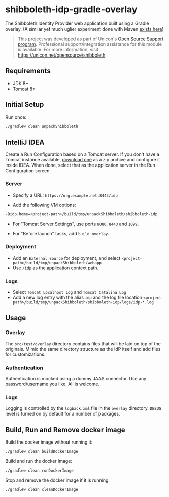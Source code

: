 shibboleth-idp-gradle-overlay
=============================
The Shibboleth Identity Provider web application built using a Gradle overlay. (A similar yet much uglier experiment done with Maven [exists here](https://github.com/UniconLabs/shibboleth-idp-webapp))

> This project was developed as part of Unicon's [Open Source Support program](https://unicon.net/support). Professional support/integration assistance for this module is available. For more information, visit <https://unicon.net/opensource/shibboleth>.

## Requirements

- JDK 8+
- Tomcat 8+

## Initial Setup

Run once:

```bash
./gradlew clean unpackShibboleth
```

## IntelliJ IDEA

Create a Run Configuration based on a Tomcat server. If you don't have a Tomcat instance available, [download one](https://tomcat.apache.org/) as a zip archive and configure it inside IDEA. When done, select that as the application server in the Run Configuration screen.

### Server

- Specify a URL: `https://org.example.net:8443/idp`

- Add the following VM options:

```bash
-Didp.home=<project-path>/build/tmp/unpackShibboleth/shibboleth-idp
```

- For "Tomcat Server Settings", use ports `8080`, `8443` and `1099`.

- For "Before launch" tasks, add `build overlay`.

### Deployment

- Add an `External Source` for deployment, and select `<project-path>/build/tmp/unpackShibboleth/webapp`
- Use `/idp` as the application context path.

### Logs

- Select `Tomcat Localhost Log` and `Tomcat Catalina Log`
- Add a new log entry with the alias `idp` and the log file location `<project-path>/build/tmp/unpackShibboleth/shibboleth-idp/logs/idp-*.log`

## Usage

### Overlay
The `src/test/overlay` directory contains files that will be laid on top of the originals. Mimic the same directory structure as the IdP itself and add files for customizations.

### Authentication

Authentication is mocked using a dummy JAAS connector. Use any password/username you like. All is welcome.

### Logs

Logging is controlled by the `logback.xml` file in the `overlay` directory. `DEBUG` level is turned on by default for a number of packages.

## Build, Run and Remove docker image

Build the docker image without running it:
```bash
./gradlew clean buildDockerImage
```

Build and run the docker image:
```bash
./gradlew clean runDockerImage
```

Stop and remove the docker image if it is running.
```bash
./gradlew clean cleanDockerImage
```